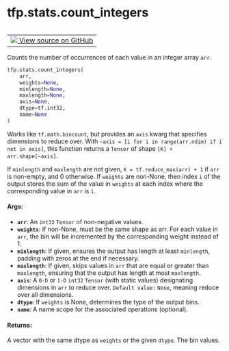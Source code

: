 <div itemscope itemtype="http://developers.google.com/ReferenceObject">
<meta itemprop="name" content="tfp.stats.count_integers" />
<meta itemprop="path" content="Stable" />
</div>

# tfp.stats.count_integers


<table class="tfo-notebook-buttons tfo-api" align="left">

<td>
  <a target="_blank" href="https://github.com/tensorflow/probability/blob/master/tensorflow_probability/python/stats/quantiles.py">
    <img src="https://www.tensorflow.org/images/GitHub-Mark-32px.png" />
    View source on GitHub
  </a>
</td></table>



Counts the number of occurrences of each value in an integer array `arr`.

``` python
tfp.stats.count_integers(
    arr,
    weights=None,
    minlength=None,
    maxlength=None,
    axis=None,
    dtype=tf.int32,
    name=None
)
```



<!-- Placeholder for "Used in" -->

Works like `tf.math.bincount`, but provides an `axis` kwarg that specifies
dimensions to reduce over.  With
  `~axis = [i for i in range(arr.ndim) if i not in axis]`,
this function returns a `Tensor` of shape `[K] + arr.shape[~axis]`.

If `minlength` and `maxlength` are not given, `K = tf.reduce_max(arr) + 1`
if `arr` is non-empty, and 0 otherwise.
If `weights` are non-None, then index `i` of the output stores the sum of the
value in `weights` at each index where the corresponding value in `arr` is
`i`.

#### Args:


* <b>`arr`</b>: An `int32` `Tensor` of non-negative values.
* <b>`weights`</b>: If non-None, must be the same shape as arr. For each value in
  `arr`, the bin will be incremented by the corresponding weight instead of
  1.
* <b>`minlength`</b>: If given, ensures the output has length at least `minlength`,
  padding with zeros at the end if necessary.
* <b>`maxlength`</b>: If given, skips values in `arr` that are equal or greater than
  `maxlength`, ensuring that the output has length at most `maxlength`.
* <b>`axis`</b>: A `0-D` or `1-D` `int32` `Tensor` (with static values) designating
  dimensions in `arr` to reduce over.
  `Default value:` `None`, meaning reduce over all dimensions.
* <b>`dtype`</b>: If `weights` is None, determines the type of the output bins.
* <b>`name`</b>: A name scope for the associated operations (optional).


#### Returns:

A vector with the same dtype as `weights` or the given `dtype`. The bin
values.
